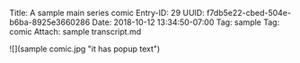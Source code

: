 Title: A sample main series comic
Entry-ID: 29
UUID: f7db5e22-cbed-504e-b6ba-8925e3660286
Date: 2018-10-12 13:34:50-07:00
Tag: sample
Tag: comic
Attach: sample transcript.md

![](sample comic.jpg "it has popup text")